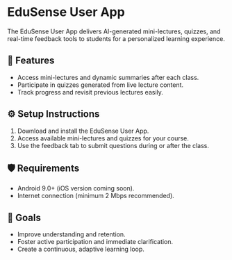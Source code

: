 # EduSense User App

The EduSense User App delivers AI-generated mini-lectures, quizzes, and real-time feedback tools to students for a personalized learning experience.

## 🚀 Features
- Access mini-lectures and dynamic summaries after each class.
- Participate in quizzes generated from live lecture content.
- Track progress and revisit previous lectures easily.

## ⚙️ Setup Instructions
1. Download and install the EduSense User App.
3. Access available mini-lectures and quizzes for your course.
4. Use the feedback tab to submit questions during or after the class.

## 🛡 Requirements
- Android 9.0+ (iOS version coming soon).
- Internet connection (minimum 2 Mbps recommended).

## 🎯 Goals
- Improve understanding and retention.
- Foster active participation and immediate clarification.
- Create a continuous, adaptive learning loop.

